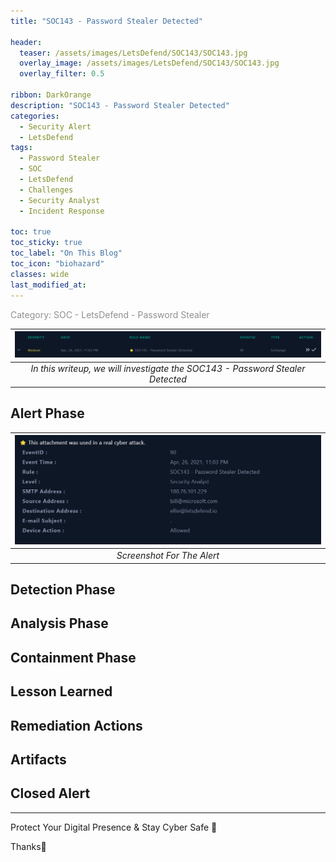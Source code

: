 ```yaml
---
title: "SOC143 - Password Stealer Detected"

header:
  teaser: /assets/images/LetsDefend/SOC143/SOC143.jpg
  overlay_image: /assets/images/LetsDefend/SOC143/SOC143.jpg
  overlay_filter: 0.5

ribbon: DarkOrange
description: "SOC143 - Password Stealer Detected"
categories:
  - Security Alert
  - LetsDefend
tags: 
  - Password Stealer
  - SOC
  - LetsDefend
  - Challenges
  - Security Analyst
  - Incident Response

toc: true
toc_sticky: true
toc_label: "On This Blog"
toc_icon: "biohazard"
classes: wide
last_modified_at: 
---
```

<span style="color: #909090">Category: SOC - LetsDefend - Password Stealer</span>


| ![FakeGPT](/assets/images/LetsDefend/SOC143/SOC143.png) | 
|:--:| 
| *In this writeup, we will investigate the  SOC143 - Password Stealer Detected* |


## Alert Phase

| ![Screenshot For The Alert](/assets/images/LetsDefend/SOC143/SOC_143.png) | 
|:--:| 
| *Screenshot For The Alert* |



## Detection Phase

## Analysis Phase

## Containment Phase

## Lesson Learned

## Remediation Actions

## Artifacts

## Closed Alert

---

Protect Your Digital Presence & Stay Cyber Safe 💙

Thanks🌸